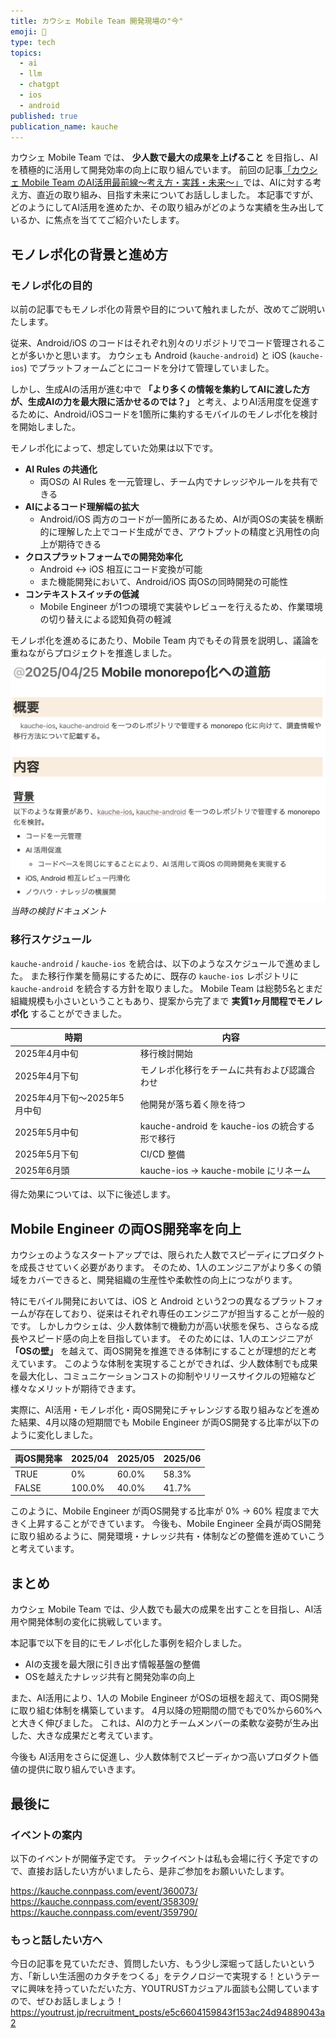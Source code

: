 ```yaml
---
title: カウシェ Mobile Team 開発現場の"今"
emoji: 🏃
type: tech
topics:
  - ai
  - llm
  - chatgpt
  - ios
  - android
published: true
publication_name: kauche
---
```


カウシェ Mobile Team では、 **少人数で最大の成果を上げること** を目指し、AIを積極的に活用して開発効率の向上に取り組んでいます。
前回の記事[「カウシェ Mobile Team のAI活用最前線〜考え方・実践・未来〜」](https://zenn.dev/kauche/articles/20250627_kauche_mobile_ai)では、AIに対する考え方、直近の取り組み、目指す未来についてお話ししました。
本記事ですが、どのようにしてAI活用を進めたか、その取り組みがどのような実績を生み出しているか、に焦点を当ててご紹介いたします。

## モノレポ化の背景と進め方
### モノレポ化の目的
以前の記事でもモノレポ化の背景や目的について触れましたが、改めてご説明いたします。

従来、Android/iOS のコードはそれぞれ別々のリポジトリでコード管理されることが多いかと思います。
カウシェも Android (`kauche-android`) と iOS (`kauche-ios`) でプラットフォームごとにコードを分けて管理していました。

しかし、生成AIの活用が進む中で **「より多くの情報を集約してAIに渡した方が、生成AIの力を最大限に活かせるのでは？」** と考え、よりAI活用度を促進するために、Android/iOSコードを1箇所に集約するモバイルのモノレポ化を検討を開始しました。

モノレポ化によって、想定していた効果は以下です。
- **AI Rules の共通化**
  - 両OSの AI Rules を一元管理し、チーム内でナレッジやルールを共有できる
- **AIによるコード理解幅の拡大**
  - Android/iOS 両方のコードが一箇所にあるため、AIが両OSの実装を横断的に理解した上でコード生成ができ、アウトプットの精度と汎用性の向上が期待できる
- **クロスプラットフォームでの開発効率化**
  - Android ↔ iOS 相互にコード変換が可能
  - また機能開発において、Android/iOS 両OSの同時開発の可能性
- **コンテキストスイッチの低減**
  - Mobile Engineer が1つの環境で実装やレビューを行えるため、作業環境の切り替えによる認知負荷の軽減

モノレポ化を進めるにあたり、Mobile Team 内でもその背景を説明し、議論を重ねながらプロジェクトを推進しました。
![モノレポ検討ドキュメント](/images/20250703_kauche_mobile_ai_progress/2025-06-24_12.05.59.png)
*当時の検討ドキュメント*

### 移行スケジュール
`kauche-android` / `kauche-ios` を統合は、以下のようなスケジュールで進めました。
また移行作業を簡易にするために、既存の `kauche-ios` レポジトリに `kauche-android` を統合する方針を取りました。
Mobile Team は総勢5名とまだ組織規模も小さいということもあり、提案から完了まで **実質1ヶ月間程でモノレポ化** することができました。

| 時期 | 内容 |
| - | - |
| 2025年4月中旬 | 移行検討開始 |
| 2025年4月下旬 | モノレポ化移行をチームに共有および認識合わせ |
| 2025年4月下旬〜2025年5月中旬 | 他開発が落ち着く隙を待つ |
| 2025年5月中旬 | kauche-android を kauche-ios の統合する形で移行 |
| 2025年5月下旬 | CI/CD 整備 |
| 2025年6月頭 | kauche-ios → kauche-mobile にリネーム |

得た効果については、以下に後述します。

## Mobile Engineer の両OS開発率を向上
カウシェのようなスタートアップでは、限られた人数でスピーディにプロダクトを成長させていく必要があります。
そのため、1人のエンジニアがより多くの領域をカバーできると、開発組織の生産性や柔軟性の向上につながります。

特にモバイル開発においては、iOS と Android という2つの異なるプラットフォームが存在しており、従来はそれぞれ専任のエンジニアが担当することが一般的です。
しかしカウシェは、少人数体制で機動力が高い状態を保ち、さらなる成長やスピード感の向上を目指しています。
そのためには、1人のエンジニアが  **「OSの壁」**  を越えて、両OS開発を推進できる体制にすることが理想的だと考えています。
このような体制を実現することができれば、少人数体制でも成果を最大化し、コミュニケーションコストの抑制やリリースサイクルの短縮など様々なメリットが期待できます。

実際に、AI活用・モノレポ化・両OS開発にチャレンジする取り組みなどを進めた結果、4月以降の短期間でも Mobile Engineer が両OS開発する比率が以下のように変化しました。

| 両OS開発率 | 2025/04 | 2025/05 | 2025/06 |
| ------ | ------ | ------ | ------ |
| TRUE   | 0%     | 60.0%  | 58.3%  |
| FALSE  | 100.0% | 40.0%  | 41.7%  |

このように、Mobile Engineer が両OS開発する比率が 0% → 60% 程度まで大きく上昇することができています。
今後も、Mobile Engineer 全員が両OS開発に取り組めるように、開発環境・ナレッジ共有・体制などの整備を進めていこうと考えています。

## まとめ
カウシェ Mobile Team では、少人数でも最大の成果を出すことを目指し、AI活用や開発体制の変化に挑戦しています。

本記事で以下を目的にモノレポ化した事例を紹介しました。
* AIの支援を最大限に引き出す情報基盤の整備
* OSを越えたナレッジ共有と開発効率の向上

また、AI活用により、1人の Mobile Engineer がOSの垣根を超えて、両OS開発に取り組む体制を構築しています。
4月以降の短期間の間でもで0%から60%へと大きく伸びました。
これは、AIの力とチームメンバーの柔軟な姿勢が生み出した、大きな成果だと考えています。

今後も AI活用をさらに促進し、少人数体制でスピーディかつ高いプロダクト価値の提供に取り組んでいきます。

## 最後に
### イベントの案内
以下のイベントが開催予定です。
テックイベントは私も会場に行く予定ですので、直接お話したい方がいましたら、是非ご参加をお願いいたします。

https://kauche.connpass.com/event/360073/
https://kauche.connpass.com/event/358309/
https://kauche.connpass.com/event/359790/

### もっと話したい方へ
今日の記事を見ていただき、質問したい方、もう少し深堀って話したいという方、「新しい生活圏のカタチをつくる」をテクノロジーで実現する！というテーマに興味を持っていただいた方、YOUTRUSTカジュアル面談も公開していますので、ぜひお話しましょう！
https://youtrust.jp/recruitment_posts/e5c6604159843f153ac24d94889043a2
